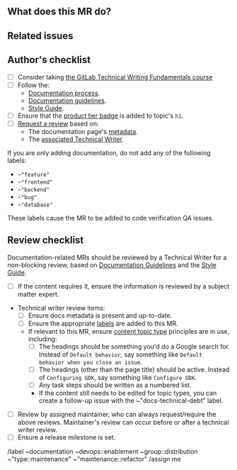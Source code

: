 ## What does this MR do?

<!-- Briefly describe what this MR is about. -->

## Related issues

<!-- Link related issues below. -->

## Author's checklist

- [ ] Consider taking [the GitLab Technical Writing Fundamentals course](https://gitlab.edcast.com/pathways/ECL-02528ee2-c334-4e16-abf3-e9d8b8260de4)
- [ ] Follow the:
  - [Documentation process](https://docs.gitlab.com/ee/development/documentation/workflow.html).
  - [Documentation guidelines](https://docs.gitlab.com/ee/development/documentation/).
  - [Style Guide](https://docs.gitlab.com/ee/development/documentation/styleguide/).
- [ ] Ensure that the [product tier badge](https://docs.gitlab.com/ee/development/documentation/styleguide/index.html#product-tier-badges) is added to topic's `h1`.
- [ ] [Request a review](https://docs.gitlab.com/ee/development/code_review.html#dogfooding-the-reviewers-feature) based on:
  - The documentation page's [metadata](https://docs.gitlab.com/ee/development/documentation/#metadata).
  - The [associated Technical Writer](https://about.gitlab.com/handbook/engineering/ux/technical-writing/#assignments).

If you are only adding documentation, do not add any of the following labels:

- `~"feature"`
- `~"frontend"`
- `~"backend"`
- `~"bug"`
- `~"database"`

These labels cause the MR to be added to code verification QA issues.

## Review checklist

Documentation-related MRs should be reviewed by a Technical Writer for a non-blocking review, based on [Documentation Guidelines](https://docs.gitlab.com/ee/development/documentation/) and the [Style Guide](https://docs.gitlab.com/ee/development/documentation/styleguide/).

- [ ] If the content requires it, ensure the information is reviewed by a subject matter expert.
- Technical writer review items:
  - [ ] Ensure docs metadata is present and up-to-date.
  - [ ] Ensure the appropriate [labels](https://about.gitlab.com/handbook/engineering/ux/technical-writing/workflow/#labels) are added to this MR.
  - If relevant to this MR, ensure [content topic type](https://docs.gitlab.com/ee/development/documentation/structure.html) principles are in use, including:
    - [ ] The headings should be something you'd do a Google search for. Instead of `Default behavior`, say something like `Default behavior when you close an issue`.
    - [ ] The headings (other than the page title) should be active. Instead of `Configuring GDK`, say something like `Configure GDK`.
    - [ ] Any task steps should be written as a numbered list.
    - If the content still needs to be edited for topic types, you can create a follow-up issue with the ~"docs-technical-debt" label.
- [ ] Review by assigned maintainer, who can always request/require the above reviews. Maintainer's review can occur before or after a technical writer review.
- [ ] Ensure a release milestone is set.

/label ~documentation ~devops::enablement ~group::distribution ~"type::maintenance" ~"maintenance::refactor"
/assign me
